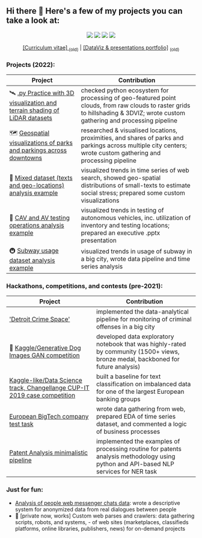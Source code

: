 ## Hi there 👋 Here's a few of my projects you can take a look at:

<p align="center">
  <a href="https://www.linkedin.com/in/vital-yevtushenko/"><img src="https://img.shields.io/badge/-Witold1-blue?style=flat-square&logo=Linkedin&logoColor=white&link=https://www.linkedin.com/in/vital-yevtushenko/"></a>
  <a href="https://github.com//users/follow?target=Witold1"><img src="https://img.shields.io/github/followers/Witold1?label=follow&style=social"></a>
  <a href="https://witold.page.link/Viz"><img src="https://img.shields.io/badge/-DataViz Portfolio-46a2f1.svg?&style=flat-square&logo=Google-Chrome&logoColor=white&link=https://witold.page.link/Viz"></a>
  <a href="https://witold.page.link/CV"><img src="https://img.shields.io/badge/-CV-46a2f1.svg?&style=flat-square&logo=Google-Chrome&logoColor=white&link=https://witold.page.link/CV"></a>
</p>

<p align="center">
  <a href="https://witold.page.link/CV">[Curriculum vitae] </a><sub>(old)</sub>
  |
  <a href="https://witold.page.link/Viz">[DataViz & presentations portfolio]</a> <sub>(old)</sub>
</p>

### Projects (2022):
| Project | Contribution |
| ------- | -------------|
| 🛰️ [.py Practice with 3D visualization and terrain shading of LiDAR datasets](https://github.com/Witold1/urban_lidar_3d_practice) | checked python ecosystem for processing of geo-featured point clouds, from raw clouds to raster grids to hillshading & 3DVIZ; wrote custom gathering and processing pipeline |
| 🗺️ [Geospatial visualizations of parks and parkings across downtowns](https://github.com/Witold1/downtowns_parks_parkings) | researched & visualised locations, proximities, and shares of parks and parkings across multiple city centers; wrote custom gathering and processing pipeline |
| 📝 [Mixed dataset (texts and geo-locations) analysis example](https://github.com/Witold1/quilt_test_task) | visualized trends in time series of web search, showed geo-spatial distributions of small-texts to estimate social stress; prepared some custom visualizations |
| 🚙 [CAV and AV testing operations analysis example](https://github.com/Witold1/CAV_data_case) | visualized trends in testing of autonomous vehicles, inc. utilization of inventory and testing locations; prepared an executive .pptx presentation |
| 🚇 [Subway usage dataset analysis example](https://github.com/Witold1/mta_data_research) | visualized trends in usage of subway in a big city, wrote data pipeline and time series analysis |

### Hackathons, competitions, and contests (pre-2021):
| Project | Contribution |
| ------- | -------------|
| ['Detroit Crime Space'](https://github.com/Witold1/detroit_crime_space) | implemented the data-analytical pipeline for monitoring of criminal offenses in a big city  |
| 🐶 [Kaggle/Generative Dog Images GAN competition](https://www.kaggle.com/witold1/quick-data-explanation-and-eda) | developed data exploratory notebook that was highly-rated by community (1500+ views, bronze medal, backboned for future analysis) |
| [Kaggle-like/Data Science track, Changellange CUP-IT 2019 case competition](https://www.kaggle.com/mihaon/cup-it-19-sample-baseline) | built a baseline for text classification on imbalanced data for one of the largest European banking groups |
| [European BigTech company test task](https://github.com/Witold1/yandex_intern_hypercube_test) | wrote data gathering from web, prepared EDA of time series dataset, and commented a logic of business processes |
| [Patent Analysis minimalistic pipeline](https://github.com/Witold1/patent_analysis) | implemented the examples of processing routine for patents analysis methodology using python and API-based NLP services for NER task |

### Just for fun:
* [Analysis of people web messenger chats data](https://github.com/Witold1/messenger_chat_descriptive): wrote a descriptive system for anonymized data from real dialogues between people
* 🤖 [private now, works] Custom web parses and crawlers: data gathering scripts, robots, and systems, - of web sites (marketplaces, classifieds platforms, online libraries, publishers, news) for on-demand projects
